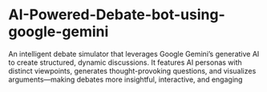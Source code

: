 # AI-Powered-Debate-bot-using-google-gemini
An intelligent debate simulator that leverages Google Gemini’s generative AI to create structured, dynamic discussions. It features AI personas with distinct viewpoints, generates thought-provoking questions, and visualizes arguments—making debates more insightful, interactive, and engaging
